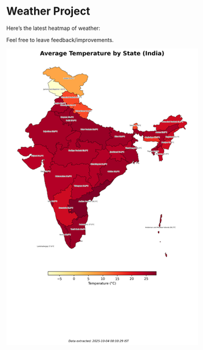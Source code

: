 # Weather Project

Here’s the latest heatmap of weather:

Feel free to leave feedback/improvements.

![India Heatmap](docs/assets/india_heatmap.png?v=E018A0)
